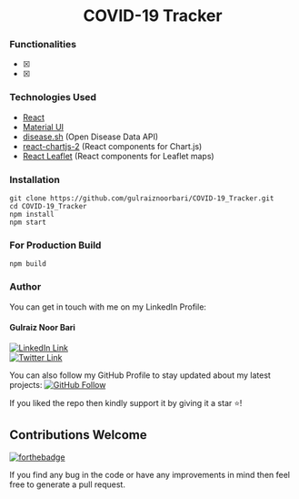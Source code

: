 <div align="center">
<h1>COVID-19 Tracker</h1>
</div>

### Functionalities

-   [x]
-   [x]

### Technologies Used

-   [React](https://reactjs.org/)
-   [Material UI](https://mui.com/)
-   [disease.sh](https://disease.sh/) (Open Disease Data API)
-   [react-chartjs-2](https://react-chartjs-2.netlify.app/) (React components for Chart.js)
-   [React Leaflet](https://react-leaflet.js.org/) (React components for Leaflet maps)

### Installation

```
git clone https://github.com/gulraiznoorbari/COVID-19_Tracker.git
cd COVID-19_Tracker
npm install
npm start
```

### For Production Build

```
npm build
```

### Author

You can get in touch with me on my LinkedIn Profile:

#### Gulraiz Noor Bari

[![LinkedIn Link](https://img.shields.io/badge/Connect-gulraiznoorbari-blue.svg?logo=linkedin&longCache=true&style=social&label=Connect)](https://www.linkedin.com/in/gulraiznoorbari)
<br />
[![Twitter Link](https://img.shields.io/badge/Follow-gulraiznoorbari-blue.svg?logo=twitter&longCache=true&style=social&label=Follow)](https://twitter.com/gulraiznoorbari)

You can also follow my GitHub Profile to stay updated about my latest projects: [![GitHub Follow](https://img.shields.io/badge/Connect-gulraiznoorbari-blue.svg?logo=Github&longCache=true&style=social&label=Follow)](https://github.com/gulraiznoorbari)

If you liked the repo then kindly support it by giving it a star ⭐!

## Contributions Welcome

[![forthebadge](https://forthebadge.com/images/badges/built-with-love.svg)](#)

If you find any bug in the code or have any improvements in mind then feel free to generate a pull request.
